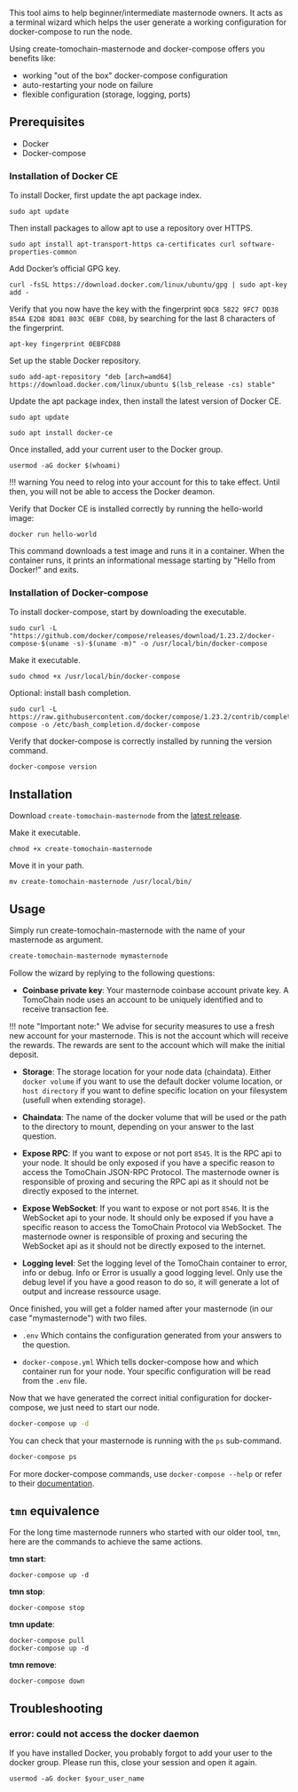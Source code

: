 This tool aims to help beginner/intermediate masternode owners.
It acts as a terminal wizard which helps the user generate a working configuration for docker-compose to run the node.

Using create-tomochain-masternode and docker-compose offers you benefits like:
- working "out of the box" docker-compose configuration
- auto-restarting your node on failure
- flexible configuration (storage, logging, ports)

## Prerequisites

  - Docker
  - Docker-compose

### Installation of Docker CE

To install Docker, first update the apt package index.
```
sudo apt update
```

Then install packages to allow apt to use a repository over HTTPS.
```
sudo apt install apt-transport-https ca-certificates curl software-properties-common
```

Add Docker’s official GPG key.
```
curl -fsSL https://download.docker.com/linux/ubuntu/gpg | sudo apt-key add -
```

Verify that you now have the key with the fingerprint `9DC8 5822 9FC7 DD38 854A E2D8 8D81 803C 0EBF CD88`, by searching for the last 8 characters of the fingerprint.
```
apt-key fingerprint 0EBFCD88
```

Set up the stable Docker repository.
```
sudo add-apt-repository "deb [arch=amd64] https://download.docker.com/linux/ubuntu $(lsb_release -cs) stable"
```

Update the apt package index, then install the latest version of Docker CE.
```
sudo apt update

sudo apt install docker-ce
```

Once installed, add your current user to the Docker group.
```
usermod -aG docker $(whoami)
```
!!! warning
    You need to relog into your account for this to take effect.
    Until then, you will not be able to access the Docker deamon.

Verify that Docker CE is installed correctly by running the hello-world image:
```
docker run hello-world
```

This command downloads a test image and runs it in a container.
When the container runs, it prints an informational message starting by "Hello from Docker!" and exits.

### Installation of Docker-compose

To install docker-compose, start by downloading the executable.
```
sudo curl -L "https://github.com/docker/compose/releases/download/1.23.2/docker-compose-$(uname -s)-$(uname -m)" -o /usr/local/bin/docker-compose
```

Make it executable.
```
sudo chmod +x /usr/local/bin/docker-compose
```

Optional: install bash completion.
```
sudo curl -L https://raw.githubusercontent.com/docker/compose/1.23.2/contrib/completion/bash/docker-compose -o /etc/bash_completion.d/docker-compose
```

Verify that docker-compose is correctly installed by running the version command.
```
docker-compose version
```

## Installation

Download `create-tomochain-masternode` from the [latest release](https://github.com/tomochain/create-tomochain-masternode/releases/latest).

Make it executable.
```
chmod +x create-tomochain-masternode
```

Move it in your path.
```
mv create-tomochain-masternode /usr/local/bin/
```
## Usage

Simply run create-tomochain-masternode with the name of your masternode as argument.

```bash
create-tomochain-masternode mymasternode
```

Follow the wizard by replying to the following questions:

- **Coinbase private key**:
  Your masternode coinbase account private key.
  A TomoChain node uses an account to be uniquely identified and to receive transaction fee.

!!! note "Important note:"
    We advise for security measures to use a fresh new account for your masternode.
    This is not the account which will receive the rewards.
    The rewards are sent to the account which will make the initial deposit.

- **Storage**:
  The storage location for your node data (chaindata).
  Either `docker volume` if you want to use the default docker volume location, or `host directory` if you want to define specific location on your filesystem (usefull when extending storage).

- **Chaindata**:
  The name of the docker volume that will be used or the path to the directory to mount, depending on your answer to the last question.

- **Expose RPC**:
  If you want to expose or not port `8545`.
  It is the RPC api to your node.
  It should be only exposed if you have a specific reason to access the TomoChain JSON-RPC Protocol.
  The masternode owner is responsible of proxing and securing the RPC api as it should not be directly exposed to the internet.

- **Expose WebSocket**:
  If you want to expose or not port `8546`.
  It is the WebSocket api to your node.
  It should only be exposed if you have a specific reason to access the TomoChain Protocol via WebSocket.
  The masternode owner is responsible of proxing and securing the WebSocket api as it should not be directly exposed to the internet.

- **Logging level**:
  Set the logging level of the TomoChain container to error, info or debug.
  Info or Error is usually a good logging level.
  Only use the debug level if you have a good reason to do so, it will generate a lot of output and increase ressource usage.


Once finished, you will get a folder named after your masternode (in our case "mymasternode") with two files.

- `.env`
  Which contains the configuration generated from your answers to the question.

- `docker-compose.yml`
  Which tells docker-compose how and which container run for your node.
  Your specific configuration will be read from the `.env` file.

Now that we have generated the correct initial configuration for docker-compose, we just need to start our node.

```bash
docker-compose up -d
```

You can check that your masternode is running with the `ps` sub-command.

```bash
docker-compose ps
```

For more docker-compose commands, use `docker-compose --help` or refer to their [documentation](https://docs.docker.com/compose/reference/overview/).

## `tmn` equivalence

For the long time masternode runners who started with our older tool, `tmn`, here are the commands to achieve the same actions.

**tmn start**:
```
docker-compose up -d
```

**tmn stop**:
```
docker-compose stop
```

**tmn update**:
```
docker-compose pull
docker-compose up -d
```

**tmn remove**:
```
docker-compose down
```

## Troubleshooting

### error: could not access the docker daemon

If you have installed Docker, you probably forgot to add your user to the docker group.
Please run this, close your session and open it again.

```
usermod -aG docker $your_user_name
```
